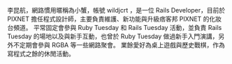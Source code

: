 李昆航，網路慣用暱稱為小蟹，帳號 wildjcrt ，是一位 Rails Developer，目前於 PIXNET 擔任程式設計師，主要負責維護、新功能與升級痞客邦 PIXNET 的化妝台頻道。
平常固定會參與 Ruby Tuesday 和 Rails Tuesday 活動，並負責 Rails Tuesday 的場地以及與新手互動，也曾於 Ruby Tuesday 做過新手入門演講，另外不定期會參與 RGBA 等一些網路聚會。
業餘愛好為桌上遊戲與歷史戰棋，作為寫程式之餘的休閒活動。
